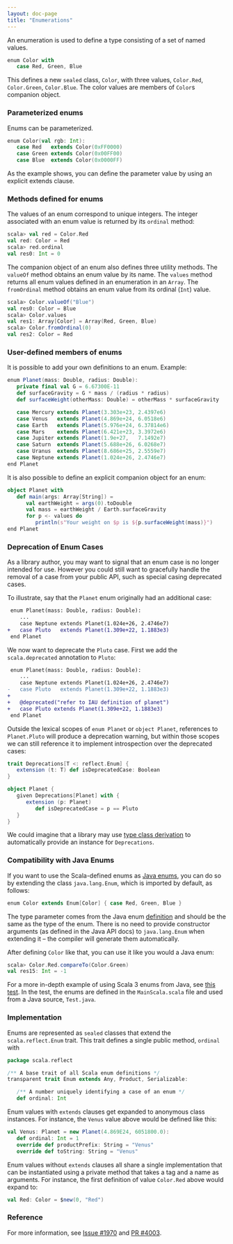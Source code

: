 ```yaml
---
layout: doc-page
title: "Enumerations"
---
```


An enumeration is used to define a type consisting of a set of named values.

```scala
enum Color with
   case Red, Green, Blue
```

This defines a new `sealed` class, `Color`, with three values, `Color.Red`,
`Color.Green`, `Color.Blue`.  The color values are members of `Color`s
companion object.

### Parameterized enums

Enums can be parameterized.

```scala
enum Color(val rgb: Int):
   case Red   extends Color(0xFF0000)
   case Green extends Color(0x00FF00)
   case Blue  extends Color(0x0000FF)
```

As the example shows, you can define the parameter value by using an
explicit extends clause.

### Methods defined for enums

The values of an enum correspond to unique integers. The integer
associated with an enum value is returned by its `ordinal` method:

```scala
scala> val red = Color.Red
val red: Color = Red
scala> red.ordinal
val res0: Int = 0
```

The companion object of an enum also defines three utility methods.
The `valueOf` method obtains an enum value
by its name. The `values` method returns all enum values
defined in an enumeration in an `Array`. The `fromOrdinal`
method obtains an enum value from its ordinal (`Int`) value.

```scala
scala> Color.valueOf("Blue")
val res0: Color = Blue
scala> Color.values
val res1: Array[Color] = Array(Red, Green, Blue)
scala> Color.fromOrdinal(0)
val res2: Color = Red
```

### User-defined members of enums

It is possible to add your own definitions to an enum. Example:

```scala
enum Planet(mass: Double, radius: Double):
   private final val G = 6.67300E-11
   def surfaceGravity = G * mass / (radius * radius)
   def surfaceWeight(otherMass: Double) = otherMass * surfaceGravity

   case Mercury extends Planet(3.303e+23, 2.4397e6)
   case Venus   extends Planet(4.869e+24, 6.0518e6)
   case Earth   extends Planet(5.976e+24, 6.37814e6)
   case Mars    extends Planet(6.421e+23, 3.3972e6)
   case Jupiter extends Planet(1.9e+27,   7.1492e7)
   case Saturn  extends Planet(5.688e+26, 6.0268e7)
   case Uranus  extends Planet(8.686e+25, 2.5559e7)
   case Neptune extends Planet(1.024e+26, 2.4746e7)
end Planet
```

It is also possible to define an explicit companion object for an enum:

```scala
object Planet with
   def main(args: Array[String]) =
      val earthWeight = args(0).toDouble
      val mass = earthWeight / Earth.surfaceGravity
      for p <- values do
         println(s"Your weight on $p is ${p.surfaceWeight(mass)}")
end Planet
```

### Deprecation of Enum Cases

As a library author, you may want to signal that an enum case is no longer intended for use. However you could still want to gracefully handle the removal of a case from your public API, such as special casing deprecated cases.

To illustrate, say that the `Planet` enum originally had an additional case:
```diff
 enum Planet(mass: Double, radius: Double):
    ...
    case Neptune extends Planet(1.024e+26, 2.4746e7)
+   case Pluto   extends Planet(1.309e+22, 1.1883e3)
 end Planet
```

We now want to deprecate the `Pluto` case. First we add the `scala.deprecated` annotation to `Pluto`:

```diff
 enum Planet(mass: Double, radius: Double):
    ...
    case Neptune extends Planet(1.024e+26, 2.4746e7)
-   case Pluto   extends Planet(1.309e+22, 1.1883e3)
+
+   @deprecated("refer to IAU definition of planet")
+   case Pluto extends Planet(1.309e+22, 1.1883e3)
 end Planet
```

Outside the lexical scopes of `enum Planet` or `object Planet`, references to `Planet.Pluto` will produce a deprecation warning, but within those scopes we can still reference it to implement introspection over the deprecated cases:

```scala
trait Deprecations[T <: reflect.Enum] {
   extension (t: T) def isDeprecatedCase: Boolean
}

object Planet {
   given Deprecations[Planet] with {
      extension (p: Planet)
         def isDeprecatedCase = p == Pluto
   }
}
```
We could imagine that a library may use [type class derivation](../contextual/derivation.md) to automatically provide an instance for `Deprecations`.

### Compatibility with Java Enums
If you want to use the Scala-defined enums as [Java enums](https://docs.oracle.com/javase/tutorial/java/javaOO/enum.html), you can do so by extending
the class `java.lang.Enum`, which is imported by default, as follows:

```scala
enum Color extends Enum[Color] { case Red, Green, Blue }
```

The type parameter comes from the Java enum [definition](https://docs.oracle.com/javase/8/docs/api/index.html?java/lang/Enum.html) and should be the same as the type of the enum.
There is no need to provide constructor arguments (as defined in the Java API docs) to `java.lang.Enum` when extending it – the compiler will generate them automatically.

After defining `Color` like that, you can use it like you would a Java enum:

```scala
scala> Color.Red.compareTo(Color.Green)
val res15: Int = -1
```

For a more in-depth example of using Scala 3 enums from Java, see [this test](https://github.com/lampepfl/dotty/tree/master/tests/run/enum-java). In the test, the enums are defined in the `MainScala.scala` file and used from a Java source, `Test.java`.

### Implementation

Enums are represented as `sealed` classes that extend the `scala.reflect.Enum` trait.
This trait defines a single public method, `ordinal` with

```scala
package scala.reflect

/** A base trait of all Scala enum definitions */
transparent trait Enum extends Any, Product, Serializable:

   /** A number uniquely identifying a case of an enum */
   def ordinal: Int
```

Enum values with `extends` clauses get expanded to anonymous class instances.
For instance, the `Venus` value above would be defined like this:

```scala
val Venus: Planet = new Planet(4.869E24, 6051800.0):
   def ordinal: Int = 1
   override def productPrefix: String = "Venus"
   override def toString: String = "Venus"
```

Enum values without `extends` clauses all share a single implementation
that can be instantiated using a private method that takes a tag and a name as arguments.
For instance, the first
definition of value `Color.Red` above would expand to:

```scala
val Red: Color = $new(0, "Red")
```

### Reference

For more information, see [Issue #1970](https://github.com/lampepfl/dotty/issues/1970) and
[PR #4003](https://github.com/lampepfl/dotty/pull/4003).
